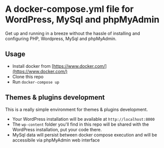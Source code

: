 # A docker-compose.yml file for WordPress, MySql and phpMyAdmin

Get up and running in a breeze without the hassle of installing and configuring PHP, Wordpress, MySql and phpMyAdmin.

## Usage

* Install docker from [https://www.docker.com/](https://www.docker.com/)
* Clone this repo
* Run `docker-compose up`

## Themes & plugins development

This is a really simple environment for themes & plugins development.

* Your WordPress installation will be available at `http://localhost:8000`
* The `wp-content` folder you'll find in this repo will be shared with the WordPress installation, put your code there.
* MySql data will persist between docker compose execution and will be accessibile via phpMyAdmin web interface
